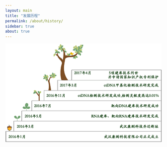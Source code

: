 ```yaml
---
layout: main
title: "发展历程"
permalink: /about/history/
sidebar: true
about: true
---
```


<img src="/image/大事.png">